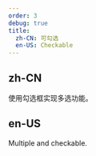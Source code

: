 ```yaml
---
order: 3
debug: true
title:
  zh-CN: 可勾选
  en-US: Checkable
---
```


## zh-CN

使用勾选框实现多选功能。

## en-US

Multiple and checkable.


